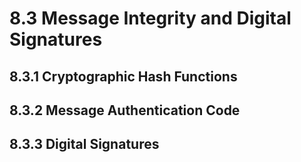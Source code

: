 # 8.3 Message Integrity and Digital Signatures

## 8.3.1 Cryptographic Hash Functions


## 8.3.2 Message Authentication Code


## 8.3.3 Digital Signatures 